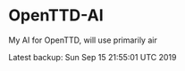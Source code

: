 # OpenTTD-AI
My AI for OpenTTD, will use primarily air

Latest backup: Sun Sep 15 21:55:01 UTC 2019
